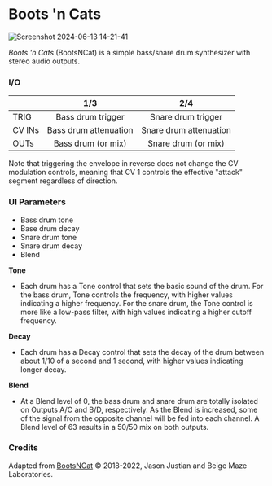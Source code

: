 # Boots 'n Cats

![Screenshot 2024-06-13 14-21-41](https://github.com/djphazer/O_C-Phazerville/assets/109086194/a73e26c6-7d16-4031-8db8-c55c17d4f201)

*Boots 'n Cats* (BootsNCat) is a simple bass/snare drum synthesizer with stereo audio outputs.

### I/O

|        |          1/3          |          2/4           |
| ------ | :-------------------: | :--------------------: |
| TRIG   |   Bass drum trigger   |   Snare drum trigger   |
| CV INs | Bass drum attenuation | Snare drum attenuation |
| OUTs   |  Bass drum (or mix)   |  Snare drum (or mix)   |

Note that triggering the envelope in reverse does not change the CV modulation controls, meaning that CV 1 controls the effective "attack" segment regardless of direction.

### UI Parameters
* Bass drum tone
* Base drum decay
* Snare drum tone
* Snare drum decay
* Blend

**Tone**
* Each drum has a Tone control that sets the basic sound of the drum. For the bass drum, Tone controls the frequency, with higher values indicating a higher frequency. For the snare drum, the Tone control is more like a low-pass filter, with high values indicating a higher cutoff frequency.

**Decay**
* Each drum has a Decay control that sets the decay of the drum between about 1/10 of a second and 1 second, with higher values indicating longer decay.

**Blend**
* At a Blend level of 0, the bass drum and snare drum are totally isolated on Outputs A/C and B/D, respectively. As the Blend is increased, some of the signal from the opposite channel will be fed into each channel. A Blend level of 63 results in a 50/50 mix on both outputs.

### Credits
Adapted from [BootsNCat](https://github.com/Chysn/O_C-HemisphereSuite/wiki/BootsNCat) © 2018-2022, Jason Justian and Beige Maze Laboratories. 
